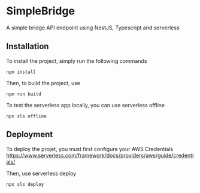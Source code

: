 # SimpleBridge
A simple bridge API endpoint using NestJS, Typescript and serverless

## Installation

To install the project, simply run the following commands
```
npm install
```

Then, to build the project, use
```
npm run build
```

To test the serverless app locally, you can use serverless offline
```
npx sls offline
```

## Deployment

To deploy the projet, you must first configure your AWS Credentials
https://www.serverless.com/framework/docs/providers/aws/guide/credentials/

Then, use serverless deploy
```
npx sls deploy
```